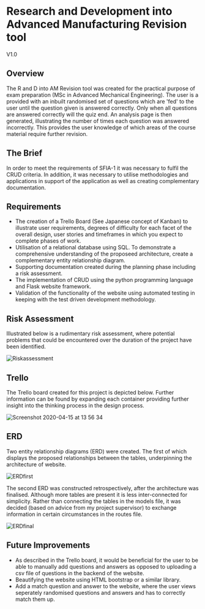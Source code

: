 # Research and Development into Advanced Manufacturing Revision tool

V1.0

## Overview

The R and D into AM Revision tool was created for the practical purpose of exam preparation (MSc in Advanced Mechanical Engineering). The user is a provided with an inbuilt randomised set of questions which are 'fed' to the user until the question given is answered correctly. Only when all questions are answered correctly will the quiz end. An analysis page is then generated, illustrating the number of times each question was answered incorrectly. This provides the user knowledge of which areas of the course material require further revision.

## The Brief

In order to meet the requirements of SFIA-1 it was necessary to fulfil the CRUD criteria. In addition, it was necessary to utilise methodologies and applications in support of the application as well as creating complementary documentation.

## Requirements
  - The creation of a Trello Board (See Japanese concept of Kanban) to illustrate user requirements, degrees of difficulty for each facet of the overall design, user stories and timeframes in which you expect to complete phases of work. 
  - Utilisation of a relational database using SQL. To demonstrate a comprehensive understanding of the proposeed architecture, create a complementary entity relationship diagram.
  - Supporting documentation created during the planning phase including a risk assessment.
  - The implementation of CRUD using the python programming language and Flask website framework.
  - Validation of the functionality of the website using automated testing in keeping with the test driven development methodology. 
  
 ## Risk Assessment
 
 Illustrated below is a rudimentary risk assessment, where potential problems that could be encountered over the duration of the project have been identified.
 
 ![Riskassessment](https://user-images.githubusercontent.com/60216123/79338566-6eed9880-7f1f-11ea-8a2f-6a546f97caf4.png)

 ## Trello

The Trello board created for this project is depicted below. Further information can be found by expanding each container providing further insight into the thinking process in the design process.

![Screenshot 2020-04-15 at 13 56 34](https://user-images.githubusercontent.com/60216123/79339622-0ef7f180-7f21-11ea-8d53-4fdea585320c.png)

 ##  ERD
 
Two entity relationship diagrams (ERD) were created. The first of which displays the proposed relationships between the tables, underpinning the architecture of website.

![ERDfirst](https://user-images.githubusercontent.com/60216123/79341762-300e1180-7f24-11ea-9200-35d80f44a2a4.png)

The second ERD was constructed retrospectively, after the architecture was finalised. Although more tables are present it is less inter-connected for simplicity. Rather than connecting the tables in the models file, it was decided (based on advice from my project supervisor) to exchange information in certain circumstances in the routes file.  

![ERDfinal](https://user-images.githubusercontent.com/60216123/79341764-313f3e80-7f24-11ea-8113-ad79ff890d83.png)

 ## Future Improvements

- As described in the Trello board, it would be beneficial for the user to be able to manually add questions and answers as opposed to uploading a csv file of questions in the backend of the website.
- Beautifying the website using HTML bootstrap or a similar library.
- Add a match question and answer to the website, where the user views seperately randomised questions and answers and has to correctly match them up.
